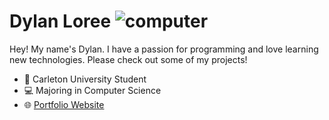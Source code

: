 # Dylan Loree ![computer](https://i.imgur.com/CHTMsI8.gif) 

Hey! My name's Dylan. I have a passion for programming and love learning new technologies. Please check out some of my projects!

- :school: Carleton University Student
- :computer: Majoring in Computer Science 
- :globe_with_meridians: [Portfolio Website](https://dylanloree.ca/)

